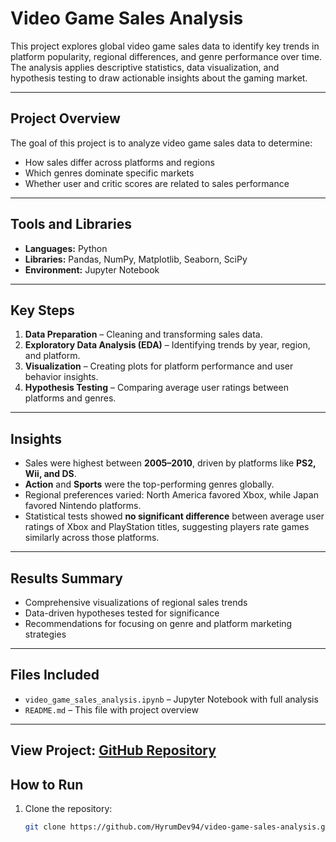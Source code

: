# Video Game Sales Analysis 

This project explores global video game sales data to identify key trends in platform popularity, regional differences, and genre performance over time. The analysis applies descriptive statistics, data visualization, and hypothesis testing to draw actionable insights about the gaming market.

---

## Project Overview

The goal of this project is to analyze video game sales data to determine:
- How sales differ across platforms and regions  
- Which genres dominate specific markets  
- Whether user and critic scores are related to sales performance  

---

## Tools and Libraries

- **Languages:** Python  
- **Libraries:** Pandas, NumPy, Matplotlib, Seaborn, SciPy  
- **Environment:** Jupyter Notebook  

---

## Key Steps

1. **Data Preparation** – Cleaning and transforming sales data.  
2. **Exploratory Data Analysis (EDA)** – Identifying trends by year, region, and platform.  
3. **Visualization** – Creating plots for platform performance and user behavior insights.  
4. **Hypothesis Testing** – Comparing average user ratings between platforms and genres.  

---

## Insights

- Sales were highest between **2005–2010**, driven by platforms like **PS2, Wii, and DS**.  
- **Action** and **Sports** were the top-performing genres globally.  
- Regional preferences varied: North America favored Xbox, while Japan favored Nintendo platforms.  
- Statistical tests showed **no significant difference** between average user ratings of Xbox and PlayStation titles, suggesting players rate games similarly across those platforms.  

---

## Results Summary

- Comprehensive visualizations of regional sales trends  
- Data-driven hypotheses tested for significance  
- Recommendations for focusing on genre and platform marketing strategies  

---

## Files Included

- `video_game_sales_analysis.ipynb` – Jupyter Notebook with full analysis  
- `README.md` – This file with project overview  

---

## View Project: [GitHub Repository](https://github.com/HyrumDev94/video-game-sales-analysis)


## How to Run

1. Clone the repository:  
   ```bash
   git clone https://github.com/HyrumDev94/video-game-sales-analysis.git
